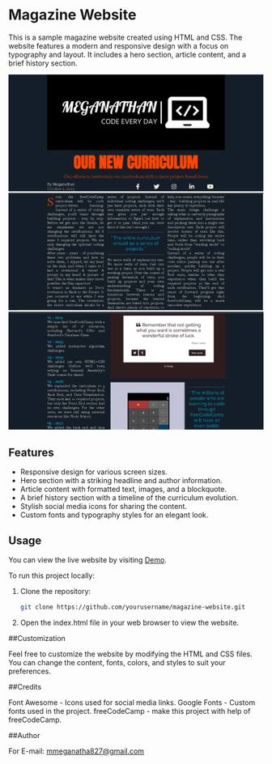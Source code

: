 # Magazine Website

This is a sample magazine website created using HTML and CSS. The website features a modern and responsive design with a focus on typography and layout. 
It includes a hero section, article content, and a brief history section.

![Magazine Website Screenshot](Screenshot-1.png)
![Magazine Website Screenshot](Screenshot-2.png)
![Magazine Website Screenshot](Screenshot-3.png)
## Features

- Responsive design for various screen sizes.
- Hero section with a striking headline and author information.
- Article content with formatted text, images, and a blockquote.
- A brief history section with a timeline of the curriculum evolution.
- Stylish social media icons for sharing the content.
- Custom fonts and typography styles for an elegant look.

## Usage

You can view the live website by visiting [Demo](https://your-demo-link.com).

To run this project locally:

1. Clone the repository:

   ```bash
   git clone https://github.com/yourusername/magazine-website.git
	```

2. Open the index.html file in your web browser to view the website.


##Customization

Feel free to customize the website by modifying the HTML and CSS files. You can change the content, fonts, colors, and styles to suit your preferences.

##Credits

Font Awesome - Icons used for social media links.
Google Fonts - Custom fonts used in the project.
freeCodeCamp - make this project with help of freeCodeCamp.

##Author

For E-mail: mmeganatha827@gmail.com
